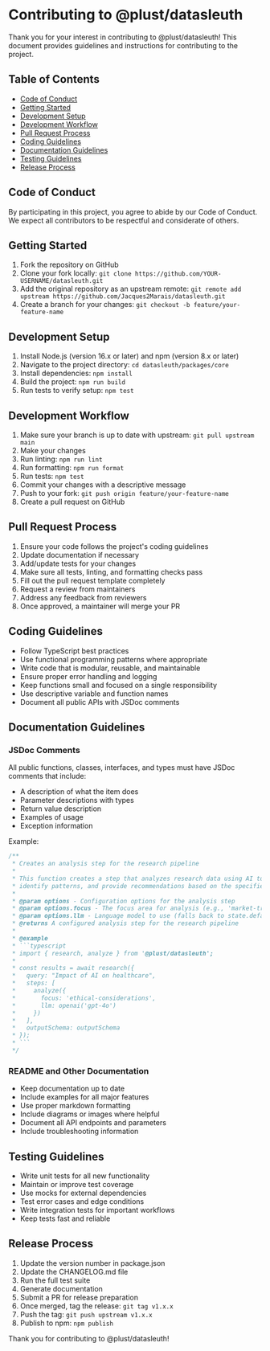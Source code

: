 # Contributing to @plust/datasleuth

Thank you for your interest in contributing to @plust/datasleuth! This document provides guidelines and instructions for contributing to the project.

## Table of Contents

- [Code of Conduct](#code-of-conduct)
- [Getting Started](#getting-started)
- [Development Setup](#development-setup)
- [Development Workflow](#development-workflow)
- [Pull Request Process](#pull-request-process)
- [Coding Guidelines](#coding-guidelines)
- [Documentation Guidelines](#documentation-guidelines)
- [Testing Guidelines](#testing-guidelines)
- [Release Process](#release-process)

## Code of Conduct

By participating in this project, you agree to abide by our Code of Conduct. We expect all contributors to be respectful and considerate of others.

## Getting Started

1. Fork the repository on GitHub
2. Clone your fork locally: `git clone https://github.com/YOUR-USERNAME/datasleuth.git`
3. Add the original repository as an upstream remote: `git remote add upstream https://github.com/Jacques2Marais/datasleuth.git`
4. Create a branch for your changes: `git checkout -b feature/your-feature-name`

## Development Setup

1. Install Node.js (version 16.x or later) and npm (version 8.x or later)
2. Navigate to the project directory: `cd datasleuth/packages/core`
3. Install dependencies: `npm install`
4. Build the project: `npm run build`
5. Run tests to verify setup: `npm test`

## Development Workflow

1. Make sure your branch is up to date with upstream: `git pull upstream main`
2. Make your changes
3. Run linting: `npm run lint`
4. Run formatting: `npm run format`
5. Run tests: `npm test`
6. Commit your changes with a descriptive message
7. Push to your fork: `git push origin feature/your-feature-name`
8. Create a pull request on GitHub

## Pull Request Process

1. Ensure your code follows the project's coding guidelines
2. Update documentation if necessary
3. Add/update tests for your changes
4. Make sure all tests, linting, and formatting checks pass
5. Fill out the pull request template completely
6. Request a review from maintainers
7. Address any feedback from reviewers
8. Once approved, a maintainer will merge your PR

## Coding Guidelines

- Follow TypeScript best practices
- Use functional programming patterns where appropriate
- Write code that is modular, reusable, and maintainable
- Ensure proper error handling and logging
- Keep functions small and focused on a single responsibility
- Use descriptive variable and function names
- Document all public APIs with JSDoc comments

## Documentation Guidelines

### JSDoc Comments

All public functions, classes, interfaces, and types must have JSDoc comments that include:

- A description of what the item does
- Parameter descriptions with types
- Return value description
- Examples of usage
- Exception information

Example:

```typescript
/**
 * Creates an analysis step for the research pipeline
 * 
 * This function creates a step that analyzes research data using AI to extract insights, 
 * identify patterns, and provide recommendations based on the specified focus area.
 * 
 * @param options - Configuration options for the analysis step
 * @param options.focus - The focus area for analysis (e.g., 'market-trends')
 * @param options.llm - Language model to use (falls back to state.defaultLLM if not provided)
 * @returns A configured analysis step for the research pipeline
 * 
 * @example
 * ```typescript
 * import { research, analyze } from '@plust/datasleuth';
 * 
 * const results = await research({
 *   query: "Impact of AI on healthcare",
 *   steps: [
 *     analyze({
 *       focus: 'ethical-considerations',
 *       llm: openai('gpt-4o')
 *     })
 *   ],
 *   outputSchema: outputSchema
 * });
 * ```
 */
```

### README and Other Documentation

- Keep documentation up to date
- Include examples for all major features
- Use proper markdown formatting
- Include diagrams or images where helpful
- Document all API endpoints and parameters
- Include troubleshooting information

## Testing Guidelines

- Write unit tests for all new functionality
- Maintain or improve test coverage
- Use mocks for external dependencies
- Test error cases and edge conditions
- Write integration tests for important workflows
- Keep tests fast and reliable

## Release Process

1. Update the version number in package.json
2. Update the CHANGELOG.md file
3. Run the full test suite
4. Generate documentation
5. Submit a PR for release preparation
6. Once merged, tag the release: `git tag v1.x.x`
7. Push the tag: `git push upstream v1.x.x`
8. Publish to npm: `npm publish`

Thank you for contributing to @plust/datasleuth!
